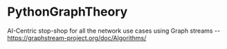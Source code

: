 # PythonGraphTheory
AI-Centric stop-shop for all the network use cases using Graph streams -- https://graphstream-project.org/doc/Algorithms/
